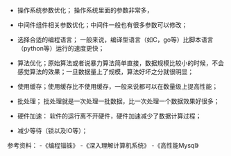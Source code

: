 

- 操作系统参数优化； 操作系统里面的参数非常多，

- 中间件组件相关参数优化；中间件一般也有很多参数可以修改；

- 选择合适的编程语言；  一般来说，编译型语言（如C，go等）比脚本语言（python等）运行的速度更快；

- 算法优化；原始算法或者说暴力算法简单直接，数据规模比较小的时候，不会感觉算法的效果；一旦数据量上了规模，算法好坏之分就很明显；

- 使用缓存；使用缓存比不使用缓存，一般来说都可以在数量级上提高性能；

- 批处理； 批处理就是一次处理一批数据，比一次处理一个数据效果好很多；

- 硬件加速： 软件的运行离不开硬件，硬件加速减少了数据计算过程；

- 减少等待（锁以及IO等）；

参考资料：
-《编程锱铢》
-《深入理解计算机系统》
-《高性能Mysql》
